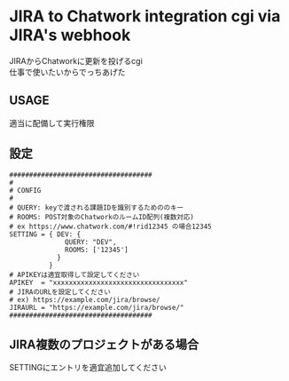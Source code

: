 # JIRA to Chatwork integration cgi via JIRA's webhook
JIRAからChatworkに更新を投げるcgi  
仕事で使いたいからでっちあげた

## USAGE
適当に配備して実行権限

## 設定
```
####################################
#
# CONFIG
#
# QUERY: keyで渡される課題IDを識別するためののキー
# ROOMS: POST対象のChatworkのルームID配列(複数対応)
# ex https://www.chatwork.com/#!rid12345 の場合12345
SETTING = { DEV: {
              QUERY: "DEV",
              ROOMS: ['12345']
            }
          }
# APIKEYは適宜取得して設定してください
APIKEY  = "xxxxxxxxxxxxxxxxxxxxxxxxxxxxxxxxx"
# JIRAのURLを設定してください
# ex) https://example.com/jira/browse/
JIRAURL = "https://example.com/jira/browse/"
####################################
```

## JIRA複数のプロジェクトがある場合
SETTINGにエントリを適宜追加してください
